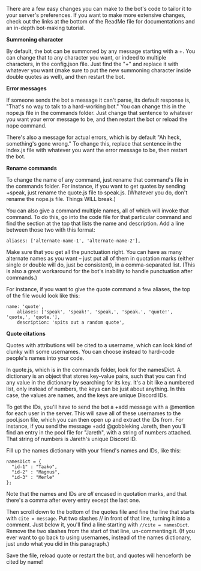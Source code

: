 There are a few easy changes you can make to the bot's code to tailor it to your server's preferences. If you want to make more extensive changes, check out the links at the bottom of the ReadMe file for documentations and an in-depth bot-making tutorial.

**Summoning character**

By default, the bot can be summoned by any message starting with a +. You can change that to any character you want, or indeed to multiple characters, in the config.json file. Just find the "+" and replace it with whatever you want (make sure to put the new summoning character inside double quotes as well), and then restart the bot.

**Error messages**

If someone sends the bot a message it can't parse, its default response is, "That's no way to talk to a hard-working bot." You can change this in the nope.js file in the commands folder. Just change that sentence to whatever you want your error message to be, and then restart the bot or reload the nope command.

There's also a message for actual errors, which is by default "Ah heck, something's gone wrong." To change this, replace that sentence in the index.js file with whatever you want the error message to be, then restart the bot.

**Rename commands**

To change the name of any command, just rename that command's file in the commands folder. For instance, if you want to get quotes by sending +speak, just rename the quote.js file to speak.js. (Whatever you do, don't rename the nope.js file. Things WILL break.)

You can also give a command multiple names, all of which will invoke that command. To do this, go into the code file for that particular command and find the section at the top that lists the name and description. Add a line between those two with this format:

```
aliases: ['alternate-name-1', 'alternate-name-2'],
```

Make sure that you get all the punctuation right. You can have as many alternate names as you want – just put all of them in quotation marks (either single or double will do, just be consistent), in a comma-separated list. (This is also a great workaround for the bot's inability to handle punctuation after commands.)

For instance, if you want to give the quote command a few aliases, the top of the file would look like this: 

```
name: 'quote',
    aliases: ['speak', 'speak!', 'speak,', 'speak.', 'quote!', 'quote,', 'quote.'],
    description: 'spits out a random quote',
```

**Quote citations**

Quotes with attributions will be cited to a username, which can look kind of clunky with some usernames. You can choose instead to hard-code people's names into your code.

In quote.js, which is in the commands folder, look for the namesDict. A dictionary is an object that stores key-value pairs, such that you can find any value in the dictionary by searching for its key. It's a bit like a numbered list, only instead of numbers, the keys can be just about anything. In this case, the values are names, and the keys are unique Discord IDs. 

To get the IDs, you'll have to send the bot a +add message with a @mention for each user in the server. This will save all of these usernames to the pool.json file, which you can then open up and extract the IDs from. For instance, if you send the message +add @gobbleking Jareth, then you'll find an entry in the pool file for "Jareth", with a string of numbers attached. That string of numbers is Jareth's unique Discord ID.

Fill up the names dictionary with your friend's names and IDs, like this:

```
namesDict = {
  "id-1" : "Taako",
  "id-2" : "Magnus",
  "id-3" : "Merle"
};
```

Note that the names and IDs are _all_ encased in quotation marks, and that there's a comma after every entry except the last one.

Then scroll down to the bottom of the quotes file and fine the line that starts with ``cite = message``. Put two slashes // in front of that line, turning it into a comment. Just below it, you'll find a line starting with ``//cite = namesDict``. Remove the two slashes from the start of that line, un-commenting it. (If you ever want to go back to using usernames, instead of the names dictionary, just undo what you did in this paragraph.)

Save the file, reload quote or restart the bot, and quotes will henceforth be cited by name!

